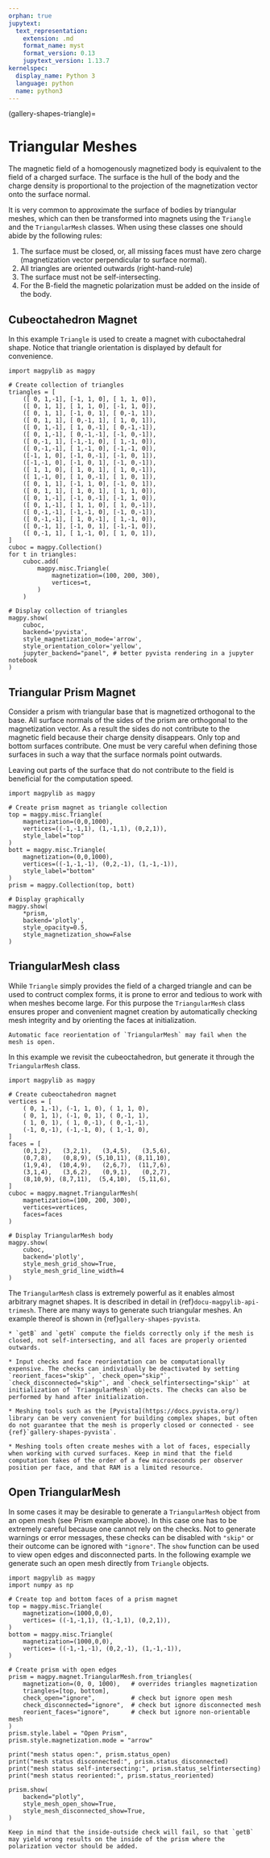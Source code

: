 ```yaml
---
orphan: true
jupytext:
  text_representation:
    extension: .md
    format_name: myst
    format_version: 0.13
    jupytext_version: 1.13.7
kernelspec:
  display_name: Python 3
  language: python
  name: python3
---
```


(gallery-shapes-triangle)=

# Triangular Meshes

The magnetic field of a homogenously magnetized body is equivalent to the field of a charged surface. The surface is the hull of the body and the charge density is proportional to the projection of the magnetization vector onto the surface normal.

It is very common to approximate the surface of bodies by triangular meshes, which can then be transformed into magnets using the `Triangle` and the `TriangularMesh` classes. When using these classes one should abide by the following rules:

1. The surface must be closed, or, all missing faces must have zero charge (magnetization vector perpendicular to surface normal).
2. All triangles are oriented outwards (right-hand-rule)
3. The surface must not be self-intersecting.
4. For the B-field the magnetic polarization must be added on the inside of the body.

## Cubeoctahedron Magnet

In this example `Triangle` is used to create a magnet with cuboctahedral shape. Notice that triangle orientation is displayed by default for convenience.

```{code-cell} ipython3
import magpylib as magpy

# Create collection of triangles
triangles = [
    ([ 0, 1,-1], [-1, 1, 0], [ 1, 1, 0]),
    ([ 0, 1, 1], [ 1, 1, 0], [-1, 1, 0]),
    ([ 0, 1, 1], [-1, 0, 1], [ 0,-1, 1]),
    ([ 0, 1, 1], [ 0,-1, 1], [ 1, 0, 1]),
    ([ 0, 1,-1], [ 1, 0,-1], [ 0,-1,-1]),
    ([ 0, 1,-1], [ 0,-1,-1], [-1, 0,-1]),
    ([ 0,-1, 1], [-1,-1, 0], [ 1,-1, 0]),
    ([ 0,-1,-1], [ 1,-1, 0], [-1,-1, 0]),
    ([-1, 1, 0], [-1, 0,-1], [-1, 0, 1]),
    ([-1,-1, 0], [-1, 0, 1], [-1, 0,-1]),
    ([ 1, 1, 0], [ 1, 0, 1], [ 1, 0,-1]),
    ([ 1,-1, 0], [ 1, 0,-1], [ 1, 0, 1]),
    ([ 0, 1, 1], [-1, 1, 0], [-1, 0, 1]),
    ([ 0, 1, 1], [ 1, 0, 1], [ 1, 1, 0]),
    ([ 0, 1,-1], [-1, 0,-1], [-1, 1, 0]),
    ([ 0, 1,-1], [ 1, 1, 0], [ 1, 0,-1]),
    ([ 0,-1,-1], [-1,-1, 0], [-1, 0,-1]),
    ([ 0,-1,-1], [ 1, 0,-1], [ 1,-1, 0]),
    ([ 0,-1, 1], [-1, 0, 1], [-1,-1, 0]),
    ([ 0,-1, 1], [ 1,-1, 0], [ 1, 0, 1]),
]
cuboc = magpy.Collection()
for t in triangles:
    cuboc.add(
        magpy.misc.Triangle(
            magnetization=(100, 200, 300),
            vertices=t,
        )
    )

# Display collection of triangles
magpy.show(
    cuboc,
    backend='pyvista',
    style_magnetization_mode='arrow',
    style_orientation_color='yellow',
    jupyter_backend="panel", # better pyvista rendering in a jupyter notebook
)
```

## Triangular Prism Magnet

Consider a prism with triangular base that is magnetized orthogonal to the base. All surface normals of the sides of the prism are orthogonal to the magnetization vector. As a result the sides do not contribute to the magnetic field because their charge density disappears. Only top and bottom surfaces contribute. One must be very careful when defining those surfaces in such a way that the surface normals point outwards.

Leaving out parts of the surface that do not contribute to the field is beneficial for the computation speed.

```{code-cell} ipython3
import magpylib as magpy

# Create prism magnet as triangle collection
top = magpy.misc.Triangle(
    magnetization=(0,0,1000),
    vertices=((-1,-1,1), (1,-1,1), (0,2,1)),
    style_label="top"
)
bott = magpy.misc.Triangle(
    magnetization=(0,0,1000),
    vertices=((-1,-1,-1), (0,2,-1), (1,-1,-1)),
    style_label="bottom"
)
prism = magpy.Collection(top, bott)

# Display graphically
magpy.show(
    *prism,
    backend='plotly',
    style_opacity=0.5,
    style_magnetization_show=False
)
```

## TriangularMesh class

While `Triangle` simply provides the field of a charged triangle and can be used to contruct complex forms, it is prone to error and tedious to work with when meshes become large. For this purpose the `TriangularMesh` class ensures proper and convenient magnet creation by automatically checking mesh integrity and by orienting the faces at initialization.

```{attention}
Automatic face reorientation of `TriangularMesh` may fail when the mesh is open.
```

In this example we revisit the cubeoctahedron, but generate it through the `TriangularMesh` class.

```{code-cell} ipython3
import magpylib as magpy

# Create cubeoctahedron magnet 
vertices = [
    ( 0, 1,-1), (-1, 1, 0), ( 1, 1, 0),
    ( 0, 1, 1), (-1, 0, 1), ( 0,-1, 1),
    ( 1, 0, 1), ( 1, 0,-1), ( 0,-1,-1),
    (-1, 0,-1), (-1,-1, 0), ( 1,-1, 0),
]
faces = [
    (0,1,2),   (3,2,1),   (3,4,5),   (3,5,6),
    (0,7,8),   (0,8,9), (5,10,11), (8,11,10),
    (1,9,4),  (10,4,9),   (2,6,7),  (11,7,6),
    (3,1,4),   (3,6,2),   (0,9,1),   (0,2,7),
    (8,10,9), (8,7,11),  (5,4,10),  (5,11,6),
]
cuboc = magpy.magnet.TriangularMesh(
    magnetization=(100, 200, 300),
    vertices=vertices,
    faces=faces
)

# Display TriangularMesh body
magpy.show(
    cuboc,
    backend='plotly',
    style_mesh_grid_show=True,
    style_mesh_grid_line_width=4
)
```

The `TriangularMesh` class is extremely powerful as it enables almost arbitrary magnet shapes. It is described in detail in {ref}`docu-magpylib-api-trimesh`. There are many ways to generate such triangular meshes. An example thereof is shown in {ref}`gallery-shapes-pyvista`.

```{caution}
* `getB` and `getH` compute the fields correctly only if the mesh is closed, not self-intersecting, and all faces are properly oriented outwards.

* Input checks and face reorientation can be computationally expensive. The checks can individually be deactivated by setting `reorient_faces="skip"`, `check_open="skip"`, `check_disconnected="skip"`, and `check_selfintersecting="skip"` at initialization of `TriangularMesh` objects. The checks can also be performed by hand after initialization.

* Meshing tools such as the [Pyvista](https://docs.pyvista.org/) library can be very convenient for building complex shapes, but often do not guarantee that the mesh is properly closed or connected - see {ref}`gallery-shapes-pyvista`.

* Meshing tools often create meshes with a lot of faces, especially when working with curved surfaces. Keep in mind that the field computation takes of the order of a few microseconds per observer position per face, and that RAM is a limited resource.
```

## Open TriangularMesh

In some cases it may be desirable to generate a `TriangularMesh` object from an open mesh (see Prism example above). In this case one has to be extremely careful because one cannot rely on the checks. Not to generate warnings or error messages, these checks can be disabled with `"skip"` or their outcome can be ignored with `"ignore"`. The `show` function can be used to view open edges and disconnected parts. In the following example we generate such an open mesh directly from `Triangle` objects.

```{code-cell} ipython3
import magpylib as magpy
import numpy as np

# Create top and bottom faces of a prism magnet
top = magpy.misc.Triangle(
    magnetization=(1000,0,0),
    vertices= ((-1,-1,1), (1,-1,1), (0,2,1)),
)
bottom = magpy.misc.Triangle(
    magnetization=(1000,0,0),
    vertices= ((-1,-1,-1), (0,2,-1), (1,-1,-1)),
)

# Create prism with open edges
prism = magpy.magnet.TriangularMesh.from_triangles(
    magnetization=(0, 0, 1000),   # overrides triangles magnetization
    triangles=[top, bottom],
    check_open="ignore",          # check but ignore open mesh
    check_disconnected="ignore",  # check but ignore disconnected mesh
    reorient_faces="ignore",      # check but ignore non-orientable mesh
)
prism.style.label = "Open Prism",
prism.style.magnetization.mode = "arrow"

print("mesh status open:", prism.status_open)
print("mesh status disconnected:", prism.status_disconnected)
print("mesh status self-intersecting:", prism.status_selfintersecting)
print("mesh status reoriented:", prism.status_reoriented)

prism.show(
    backend="plotly",
    style_mesh_open_show=True,
    style_mesh_disconnected_show=True,
)
```

```{caution}
Keep in mind that the inside-outside check will fail, so that `getB` may yield wrong results on the inside of the prism where the polarization vector should be added.
```